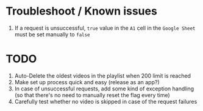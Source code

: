 # Troubleshoot / Known issues

1. If a request is unsuccessful, `true` value in the `A1` cell in the `Google Sheet` must be set manually to `false`

# TODO

1. Auto-Delete the oldest videos in the playlist when 200 limit is reached
2. Make set up process quick and easy (release as an app?)
3. In case of unsuccessful requests, add some kind of exception handling (so that there's no need to manually reset the flag every time)
4. Carefully test whether no video is skipped in case of the request failures
